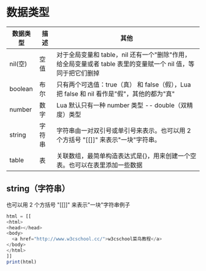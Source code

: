 # 数据类型

| 数据类型 | 描述 | 其他 |
| --- | --- | --- |
| nil\(空\) | 空值 | 对于全局变量和 table，nil 还有一个"删除"作用，给全局变量或者 table 表里的变量赋一个 nil 值，等同于把它们删掉 |
| boolean | 布尔 | 只有两个可选值：true（真） 和 false（假），Lua 把 false 和 nil 看作是"假"，其他的都为"真" |
| number | 数字 | Lua 默认只有一种 number 类型 -- double（双精度）类型 |
| string | 字符串 | 字符串由一对双引号或单引号来表示。也可以用 2 个方括号 "\[\[\]\]" 来表示"一块"字符串。 |
| table | 表 | 关联数组，最简单构造表达式是{}，用来创建一个空表。也可以在表里添加一些数据 |

## string（字符串）

也可以用 2 个方括号 "\[\[\]\]" 来表示"一块"字符串例子

```js
html = [[ 
<html> 
<head></head> 
<body> 
  <a href="http://www.w3cschool.cc/">w3cschool菜鸟教程</a> 
</body> 
</html> 
]] 
print(html)

```

